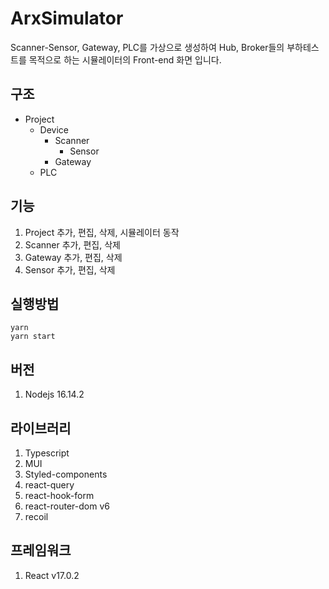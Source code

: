 # ArxSimulator
Scanner-Sensor, Gateway, PLC를 가상으로 생성하여 Hub, Broker들의 부하테스트를 목적으로 하는 시뮬레이터의 Front-end 화면 입니다.


## 구조
- Project
    - Device
        - Scanner
            - Sensor
        - Gateway
    - PLC


## 기능
1. Project 추가, 편집, 삭제, 시뮬레이터 동작
2. Scanner 추가, 편집, 삭제
3. Gateway 추가, 편집, 삭제
4. Sensor 추가, 편집, 삭제


## 실행방법
``` shell
yarn
yarn start
```


## 버전
1. Nodejs 16.14.2


## 라이브러리
1. Typescript
2. MUI
3. Styled-components
4. react-query
5. react-hook-form
6. react-router-dom v6
7. recoil


## 프레임워크
1. React v17.0.2